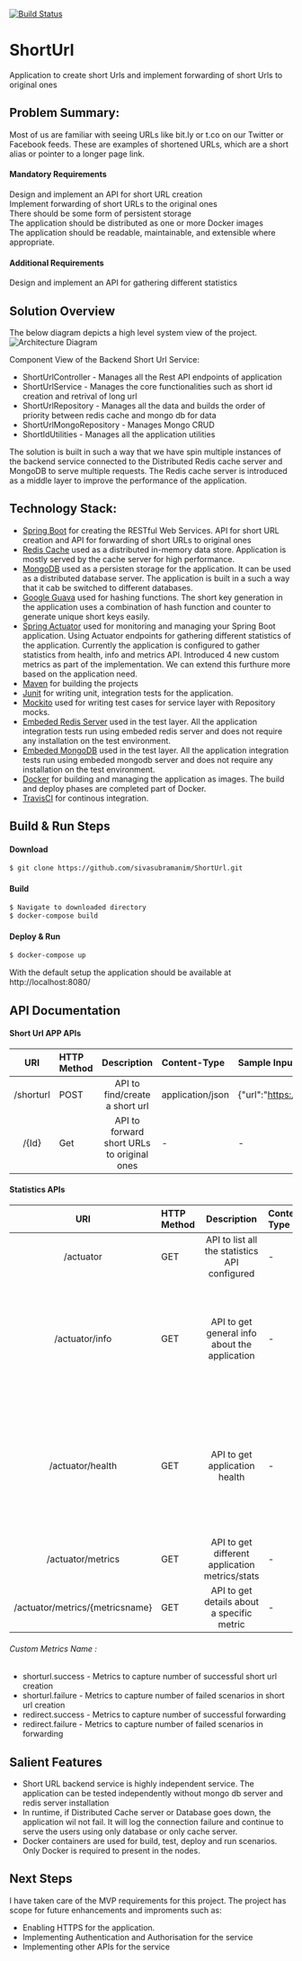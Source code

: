 [![Build Status](https://travis-ci.org/sivasubramanim/ShortUrl.svg?branch=master)](https://travis-ci.org/sivasubramanim/ShortUrl)
# ShortUrl
Application to create short Urls and implement forwarding of short Urls to original ones

## Problem Summary:
Most of us are familiar with seeing URLs like bit.ly or t.co on our Twitter or Facebook feeds. These are examples of shortened URLs, which are a short alias or pointer to a longer page link. 
#### Mandatory Requirements
Design and implement an API for short URL creation<br/>
Implement forwarding of short URLs to the original ones<br/>
There should be some form of persistent storage<br/>
The application should be distributed as one or more Docker images<br/>
The application should be readable, maintainable, and extensible where appropriate.<br/>

#### Additional Requirements
Design and implement an API for gathering different statistics

## Solution Overview
The below diagram depicts a high level system view of the project.<br/>
![Architecture Diagram](https://user-images.githubusercontent.com/51107434/68769937-32a1cd80-064b-11ea-822a-9c1819009143.png)

Component View of the Backend Short Url Service:
* ShortUrlController - Manages all the Rest API endpoints of application
* ShortUrlService - Manages the core functionalities such as short id creation and retrival of long url
* ShortUrlRepository - Manages all the data and builds the order of priority between redis cache and mongo db for data
* ShortUrlMongoRepository - Manages Mongo CRUD
* ShortIdUtilities - Manages all the application utilities

The solution is built in such a way that we have spin multiple instances of the backend service connected to the Distributed Redis cache server and MongoDB to serve multiple requests. The Redis cache server is introduced as a middle layer to improve the performance of the application.

## Technology Stack:
* [Spring Boot](http://spring.io/projects/spring-boot) for creating the RESTful Web Services. API for short URL creation and API for forwarding of short URLs to original ones
* [Redis Cache](https://redis.io/) used as a distributed in-memory data store. Application is mostly served by the cache server for high performance.
* [MongoDB](https://www.mongodb.com/) used as a persisten storage for the application. It can be used as a distributed database server. The application is built in a such a way that it cab be switched to different databases.
* [Google Guava](https://github.com/google/guava) used for hashing functions. The short key generation in the application uses a combination of hash function and counter to generate unique short keys easily.
* [Spring Actuator](https://spring.io/guides/gs/actuator-service/) used for monitoring and managing your Spring Boot application. Using Actuator endpoints for gathering different statistics of the application. Currently the application is configured to gather statistics from health, info and metrics API. Introduced 4 new custom metrics as part of the implementation. We can extend this furthure more based on the application need.
* [Maven](https://maven.apache.org/) for building the projects
* [Junit](https://junit.org/) for writing unit, integration tests for the application. 
* [Mockito](https://site.mockito.org/) used for writing test cases for service layer with Repository mocks.
* [Embeded Redis Server](https://github.com/ozimov/embedded-redis) used in the test layer. All the application integration tests run using embeded redis server and does not require any installation on the test environment.
* [Embeded MongoDB](https://github.com/flapdoodle-oss/de.flapdoodle.embed.mongo) used in the test layer. All the application integration tests run using embeded mongodb server and does not require any installation on the test environment.
* [Docker](https://www.docker.com/) for building and managing the application as images. The build and deploy phases are completed part of Docker.
* [TravisCI](https://travis-ci.org/) for continous integration.
## Build & Run Steps
#### Download
```sh
$ git clone https://github.com/sivasubramanim/ShortUrl.git
```
#### Build
```sh
$ Navigate to downloaded directory
$ docker-compose build
```
#### Deploy & Run
```sh
$ docker-compose up
```
With the default setup the application should be available at http://localhost:8080/
## API Documentation
#### Short Url APP APIs

URI | HTTP Method | Description | Content-Type | Sample Input(Body) | Sample Output |
:---: | :--- | :---: | :--- | :--- | :--- | 
/shorturl | POST | API to find/create a short url | application/json | {"url":"https://www.google.com/"} | {"url": "http://localhost:8080/42d20732"} |
/{Id} | Get | API to forward short URLs to original ones | - | - | Response will be redirected to the original one with Http status as 301 |

#### Statistics APIs
URI | HTTP Method | Description | Content-Type | Sample Input(Body) | Sample Output |
:---: | :--- | :---: | :--- | :--- | :--- | 
/actuator | GET | API to list all the statistics API configured | - | - | Currently in this app configured info, health and metrics endpoint |
/actuator/info | GET | API to get general info about the application | - | - | {  "app": {"name": "urlshortener","description": "Application to create short Urls and implement forwarding of short Urls to original ones","version": "1.0.0-RELEASE","encoding": "UTF-8","java": { "version": "1.8.0_171" } }} |
/actuator/health | GET | API to get application health | - | - | {  "status": "UP",  "components": {    "diskSpace": {      "status": "UP",      "details": {        "total": 255157833728,        "free": 7633149952, "threshold": 10485760     }    },    "mongo": {      "status": "UP",      "details": {        "version": "4.2.1"      }    },    "ping": {      "status": "UP"    },    "redis": {      "status": "UP","details": {         "version": "2.8.19"      }    }  }}|
/actuator/metrics | GET | API to get different application metrics/stats | - | - | Metrics section contains more 30 metrics. each metric can be individually seen |
/actuator/metrics/{metricsname} | GET | API to get details about a specific metric | - | - | - |

###### Custom Metrics Name :
* shorturl.success - Metrics to capture number of successful short url creation</br>
* shorturl.failure - Metrics to capture number of failed scenarios in short url creation</br>
* redirect.success - Metrics to capture number of successful forwarding</br>
* redirect.failure - Metrics to capture number of failed scenarios in forwarding</br>                                                                   
## Salient Features
* Short URL backend service is highly independent service. The application can be tested independently without mongo db server and redis server installation
* In runtime, if Distributed Cache server or Database goes down, the application wil not fail. It will log the connection failure and continue to serve the users using only database or only cache server.
* Docker containers are used for build, test, deploy and run scenarios. Only Docker is required to present in the nodes.
## Next Steps
I have taken care of the MVP requirements for this project. The project has scope for future enhancements and improments such as:
* Enabling HTTPS for the application.
* Implementing Authentication and Authorisation for the service
* Implementing other APIs for the service
